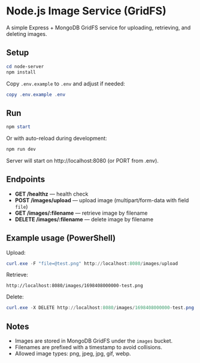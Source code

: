 # Node.js Image Service (GridFS)

A simple Express + MongoDB GridFS service for uploading, retrieving, and deleting images.

## Setup

```powershell
cd node-server
npm install
```

Copy `.env.example` to `.env` and adjust if needed:

```powershell
copy .env.example .env
```

## Run

```powershell
npm start
```

Or with auto-reload during development:

```powershell
npm run dev
```

Server will start on http://localhost:8080 (or PORT from .env).

## Endpoints

- **GET /healthz** — health check
- **POST /images/upload** — upload image (multipart/form-data with field `file`)
- **GET /images/:filename** — retrieve image by filename
- **DELETE /images/:filename** — delete image by filename

## Example usage (PowerShell)

Upload:
```powershell
curl.exe -F "file=@test.png" http://localhost:8080/images/upload
```

Retrieve:
```
http://localhost:8080/images/1698408000000-test.png
```

Delete:
```powershell
curl.exe -X DELETE http://localhost:8080/images/1698408000000-test.png
```

## Notes

- Images are stored in MongoDB GridFS under the `images` bucket.
- Filenames are prefixed with a timestamp to avoid collisions.
- Allowed image types: png, jpeg, jpg, gif, webp.
